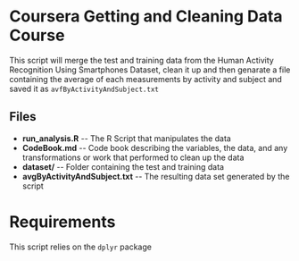 # Coursera Getting and Cleaning Data Course
This script will merge the test and training data from the Human Activity Recognition Using Smartphones Dataset, clean it up and then genarate a file containing the average of each measurements by activity and subject and saved it as `avfByActivityAndSubject.txt`

## Files
* **run_analysis.R** -- The R Script that manipulates the data
* **CodeBook.md** -- Code book describing the variables, the data, and any transformations or work that performed to clean up the data
* **dataset/** -- Folder containing the test and training data
* **avgByActivityAndSubject.txt** -- The resulting data set generated by the script

# Requirements
This script relies on the `dplyr` package